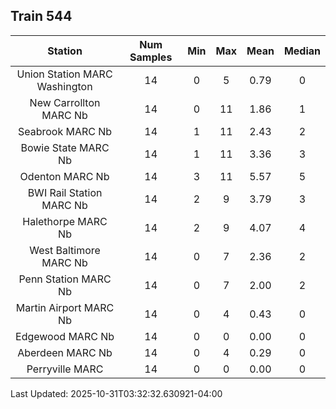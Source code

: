 ## Train 544

| Station | Num Samples | Min | Max | Mean | Median |
| :-----: | :---------: | :-: | :-: | :--: | :----: |
| Union Station MARC Washington | 14 | 0 | 5 | 0.79 | 0 |
| New Carrollton MARC Nb | 14 | 0 | 11 | 1.86 | 1 |
| Seabrook MARC Nb | 14 | 1 | 11 | 2.43 | 2 |
| Bowie State MARC Nb | 14 | 1 | 11 | 3.36 | 3 |
| Odenton MARC Nb | 14 | 3 | 11 | 5.57 | 5 |
| BWI Rail Station MARC Nb | 14 | 2 | 9 | 3.79 | 3 |
| Halethorpe MARC Nb | 14 | 2 | 9 | 4.07 | 4 |
| West Baltimore MARC Nb | 14 | 0 | 7 | 2.36 | 2 |
| Penn Station MARC Nb | 14 | 0 | 7 | 2.00 | 2 |
| Martin Airport MARC Nb | 14 | 0 | 4 | 0.43 | 0 |
| Edgewood MARC Nb | 14 | 0 | 0 | 0.00 | 0 |
| Aberdeen MARC Nb | 14 | 0 | 4 | 0.29 | 0 |
| Perryville MARC | 14 | 0 | 0 | 0.00 | 0 |


Last Updated: 2025-10-31T03:32:32.630921-04:00